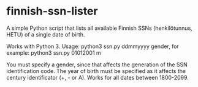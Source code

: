 # finnish-ssn-lister
A simple Python script that lists all available Finnish SSNs (henkilötunnus, HETU) of a single date of birth.

Works with Python 3. Usage: python3 ssn.py ddmmyyyy gender, for example: python3 ssn.py 01012001 m

You must specify a gender, since that affects the generation of the SSN identification code. The year of birth must be specified as it affects the century identificator (+, - or A). Works for all dates between 1800-2099. 
